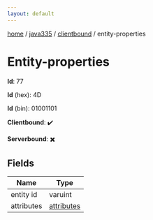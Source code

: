 ```yaml
---
layout: default
---
```


[home](/)  /  [java335](/protocol/java335)  /  [clientbound](/protocol/java335/clientbound)  /  entity-properties

# Entity-properties

**Id**: 77

**Id** (hex): 4D

**Id** (bin): 01001101

**Clientbound**: ✔️

**Serverbound**: ✖️

## Fields

Name | Type
---|---
entity id | varuint
attributes | [attributes](/protocol/java335/arrays)

